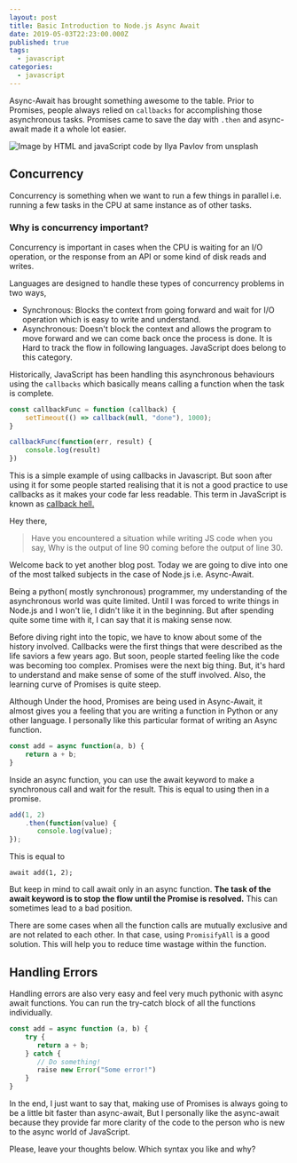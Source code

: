```yaml
---
layout: post
title: Basic Introduction to Node.js Async Await
date: 2019-05-03T22:23:00.000Z
published: true
tags:
  - javascript
categories:
  - javascript
---
```


Async-Await has brought something awesome to the table. Prior to Promises, people always relied on `callbacks` for accomplishing those asynchronous tasks. Promises came to save the day with `.then` and async-await made it a whole lot easier.

![Image by HTML and javaScript code by Ilya Pavlov from unsplash](https://images.unsplash.com/photo-1461749280684-dccba630e2f6?ixlib=rb-1.2.1&amp;ixid=eyJhcHBfaWQiOjEyMDd9&amp;auto=format&amp;fit=crop&amp;w=800&amp;q=60 "Image by HTML and javaScript code by Ilya Pavlov from unsplash")

## Concurrency

Concurrency is something when we want to run a few things in parallel i.e. running a few tasks in the CPU at same instance as of other tasks.

### Why is concurrency important?

Concurrency is important in cases when the CPU is waiting for an I/O operation, or the response from an API or some kind of disk reads and writes.

Languages are designed to handle these types of concurrency problems in two ways,

* Synchronous: Blocks the context from going forward and wait for I/O operation which is easy to write and understand.
* Asynchronous: Doesn't block the context and allows the program to move forward and we can come back once the process is done. It is Hard to track the flow in following languages. JavaScript does belong to this category.

Historically, JavaScript has been handling this asynchronous behaviours using the `callbacks` which basically means calling a function when the task is complete.

```javascript
const callbackFunc = function (callback) {
    setTimeout(() => callback(null, "done"), 1000);
}

callbackFunc(function(err, result) {
    console.log(result)
})
```

This is a simple example of using callbacks in Javascript. But soon after using it for some people started realising that it is not a good practice to use callbacks as it makes your code far less readable. This term in JavaScript is known as [callback hell.](http://callbackhell.com/)

Hey there,

> Have you encountered a situation while writing JS code when you say, Why is the output of line 90 coming before the output of line 30.

Welcome back to yet another blog post. Today we are going to dive into one of the most talked subjects in the case of Node.js i.e. Async-Await.

Being a python( mostly synchronous) programmer, my understanding of the asynchronous world was quite limited. Until I was forced to write things in Node.js and I won't lie, I didn't like it in the beginning. But after spending quite some time with it, I can say that it is making sense now.


Before diving right into the topic, we have to know about some of the history involved. Callbacks were the first things that were described as the life saviors a few years ago. But soon, people started feeling like the code was becoming too complex. Promises were the next big thing. But, it's hard to understand and make sense of some of the stuff involved. Also, the learning curve of Promises is quite steep.

Although Under the hood, Promises are being used in Async-Await, it almost gives you a feeling that you are writing a function in Python or any other language. I personally like this particular format of writing an Async function.

```javascript
const add = async function(a, b) {
    return a + b;
}
```

Inside an async function, you can use the await keyword to make a synchronous call and wait for the result. This is equal to using then in a promise.&nbsp;

```javascript
add(1, 2)
    .then(function(value) {
       console.log(value);
});
```


This is equal to

`await add(1, 2);`

But keep in mind to call await only in an async function. __The task of the await keyword is to stop the flow until the Promise is resolved.__ This can sometimes lead to a bad position.

There are some cases when all the function calls are mutually exclusive and are not related to each other. In that case, using `PromisifyAll` is a good solution. This will help you to reduce time wastage within the function.

## Handling Errors

Handling errors are also very easy and feel very much pythonic with async await functions. You can run the try-catch block of all the functions individually.

```javascript
const add = async function (a, b) {
    try {
       return a + b;
    } catch {
       // Do something!
       raise new Error("Some error!")
    }
}
```

In the end, I just want to say that, making use of Promises is always going to be a little bit faster than async-await, But I personally like the async-await because they provide far more clarity of the code to the person who is new to the async world of JavaScript.

Please, leave your thoughts below. Which syntax you like and why?
